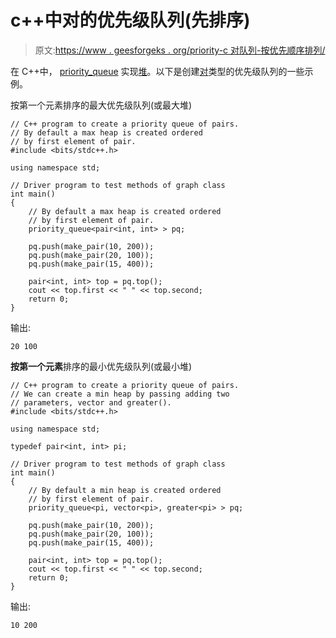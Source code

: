 # c++中对的优先级队列(先排序)

> 原文:[https://www . geesforgeks . org/priority-c 对队列-按优先顺序排列/](https://www.geeksforgeeks.org/priority-queue-of-pairs-in-c-ordered-by-first/)

在 C++中， [priority_queue](https://www.geeksforgeeks.org/priority-queue-in-cpp-stl/) 实现[堆](https://www.geeksforgeeks.org/heap-data-structure/)。以下是创建[对](https://www.geeksforgeeks.org/pair-in-cpp-stl/)类型的优先级队列的一些示例。

按第一个元素排序的最大优先级队列(或最大堆)

```
// C++ program to create a priority queue of pairs.
// By default a max heap is created ordered
// by first element of pair.
#include <bits/stdc++.h>

using namespace std;

// Driver program to test methods of graph class
int main()
{
    // By default a max heap is created ordered
    // by first element of pair.
    priority_queue<pair<int, int> > pq;

    pq.push(make_pair(10, 200));
    pq.push(make_pair(20, 100));
    pq.push(make_pair(15, 400));

    pair<int, int> top = pq.top();
    cout << top.first << " " << top.second;
    return 0;
}
```

输出:

```
20 100
```

 **按第一个元素**排序的最小优先级队列(或最小堆)

```
// C++ program to create a priority queue of pairs.
// We can create a min heap by passing adding two 
// parameters, vector and greater().
#include <bits/stdc++.h>

using namespace std;

typedef pair<int, int> pi;

// Driver program to test methods of graph class
int main()
{
    // By default a min heap is created ordered
    // by first element of pair.
    priority_queue<pi, vector<pi>, greater<pi> > pq;

    pq.push(make_pair(10, 200));
    pq.push(make_pair(20, 100));
    pq.push(make_pair(15, 400));

    pair<int, int> top = pq.top();
    cout << top.first << " " << top.second;
    return 0;
}
```

输出:

```
10 200
```